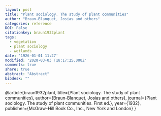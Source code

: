 ```yaml
---
layout: post
title: "Plant sociology. The study of plant communities"
author: "Braun-Blanquet, Josias and others"
categories: reference
DOI: False
citationkey: braun1932plant
tags:
  - vegetation
  - plant sociology
  - wetlands
date: '1926-01-01 11:27'
modified: '2020-03-03 T18:17:25.000Z'
comments: true
share: true
abstract: "Abstract"
bibdesk: ""
---
```

@article{braun1932plant,
  title={Plant sociology. The study of plant communities},
  author={Braun-Blanquet, Josias and others},
  journal={Plant sociology. The study of plant communities. First ed.},
  year={1932},
  publisher={McGraw-Hill Book Co., Inc., New York and London}
}
